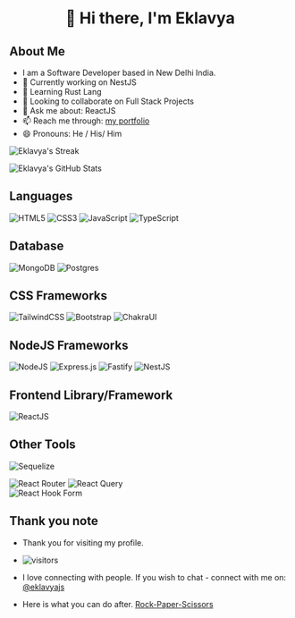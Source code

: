 <h1 align="center">👋 Hi there, I'm Eklavya</h1>

<h2 align-"left">About Me</h2> 

- I am a Software Developer based in New Delhi India.
- 🔭 Currently working on NestJS
- 🌱 Learning Rust Lang
- 👯 Looking to collaborate on Full Stack Projects
- 💬 Ask me about: ReactJS
- 📫 Reach me through: [my portfolio](https://sharmaeklavya.netlify.app)
- 😄 Pronouns: He / His/ Him

![Eklavya's Streak](http://github-readme-streak-stats.herokuapp.com?user=sharmaeklavya&theme=github-dark-blue&hide_border=true&date_format=j%20M%5B%20Y%5D)

![Eklavya's GitHub Stats](https://github-readme-stats.vercel.app/api?username=sharmaeklavya&theme=gotham&show_icons=true&hide_border=true)

<h2 align-"left">Languages</h2>

  ![HTML5](https://img.shields.io/badge/html5-%23E34F26.svg?style=for-the-badge&logo=html5&logoColor=white)
  ![CSS3](https://img.shields.io/badge/css3-%231572B6.svg?style=for-the-badge&logo=css3&logoColor=white)
  ![JavaScript](https://img.shields.io/badge/javascript-%23323330.svg?style=for-the-badge&logo=javascript&logoColor=%23F7DF1E)
  ![TypeScript](https://img.shields.io/badge/typescript-%23007ACC.svg?style=for-the-badge&logo=typescript&logoColor=white)
  
<h2 align-"left">Database</h2>

  ![MongoDB](https://img.shields.io/badge/MongoDB-%234ea94b.svg?style=for-the-badge&logo=mongodb&logoColor=white)
  ![Postgres](https://img.shields.io/badge/postgres-%23316192.svg?style=for-the-badge&logo=postgresql&logoColor=white)

<h2 align-"left">CSS Frameworks</h2>
    
  ![TailwindCSS](https://img.shields.io/badge/tailwindcss-%2338B2AC.svg?style=for-the-badge&logo=tailwind-css&logoColor=white)
  ![Bootstrap](https://img.shields.io/badge/bootstrap-%23563D7C.svg?style=for-the-badge&logo=bootstrap&logoColor=white)
  ![ChakraUI](https://img.shields.io/badge/chakra-%234ED1C5.svg?style=for-the-badge&logo=chakraui&logoColor=white)
  
<h2 align-"left">NodeJS Frameworks</h2>
  
  ![NodeJS](https://img.shields.io/badge/node.js-6DA55F?style=for-the-badge&logo=node.js&logoColor=white)
  ![Express.js](https://img.shields.io/badge/express.js-%23404d59.svg?style=for-the-badge&logo=express&logoColor=%2361DAFB) 
  ![Fastify](https://img.shields.io/badge/fastify-%23000000.svg?style=for-the-badge&logo=fastify&logoColor=white)
  ![NestJS](https://img.shields.io/badge/nestjs-%23E0234E.svg?style=for-the-badge&logo=nestjs&logoColor=white)

<h2 align-"left">Frontend Library/Framework</h2>

  ![ReactJS](https://img.shields.io/badge/react-%2320232a.svg?style=for-the-badge&logo=react&logoColor=%2361DAFB)  

<h2 align-"left">Other Tools</h2>

  ![Sequelize](https://img.shields.io/badge/Sequelize-52B0E7?style=for-the-badge&logo=Sequelize&logoColor=white)

  ![React Router](https://img.shields.io/badge/React_Router-CA4245?style=for-the-badge&logo=react-router&logoColor=white)
  ![React Query](https://img.shields.io/badge/-React%20Query-FF4154?style=for-the-badge&logo=react%20query&logoColor=white)  
  ![React Hook Form](https://img.shields.io/badge/React%20Hook%20Form-%23EC5990.svg?style=for-the-badge&logo=reacthookform&logoColor=white)
  


<h2 align-"left">Thank you note</h2> 

- Thank you for visiting my profile. 

- ![visitors](https://visitor-badge.laobi.icu/badge?page_id=sharmaeklavya.sharmaeklavya)

- I love connecting with people. If you wish to chat - connect with me on: [@eklavyajs](https://twitter.com/eklavyajs)

- Here is what you can do after. [Rock-Paper-Scissors](https://roshambogame.netlify.app/)

<!--

- 🤔 I’m looking for help with ...
- ⚡ Fun fact: ...
--> 
